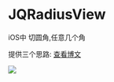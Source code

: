 # JQRadiusView
 iOS中 切圆角,任意几个角
 
 提供三个思路: [查看博文](http://blog.csdn.net/qq_31810357/article/details/73498310)

![](https://github.com/iOS-OC-Developer/JQRadiusView/blob/master/%E6%95%88%E6%9E%9C%E5%9B%BE.gif?raw=true)
